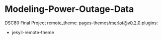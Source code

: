 # Modeling-Power-Outage-Data
DSC80 Final Project
remote_theme: pages-themes/merlot@v0.2.0
plugins:
  - jekyll-remote-theme
